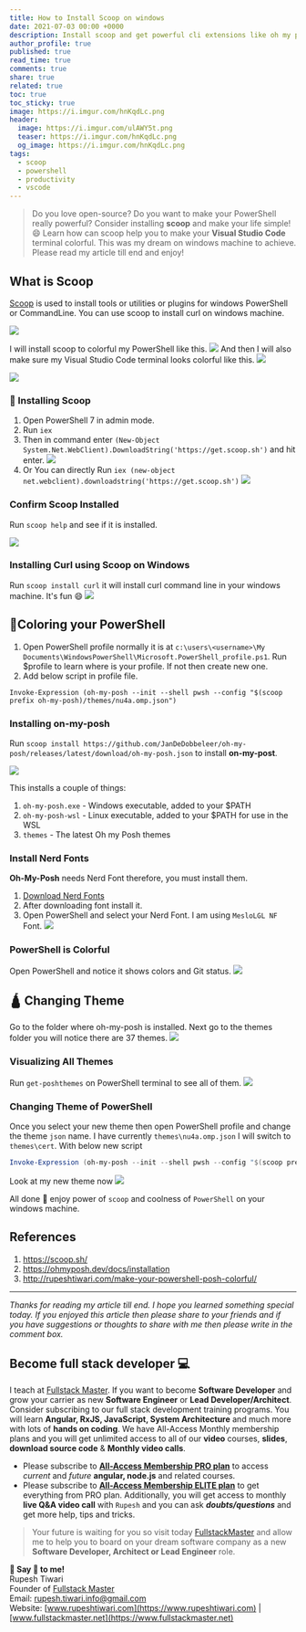 ```yaml
---
title: How to Install Scoop on windows
date: 2021-07-03 00:00 +0000
description: Install scoop and get powerful cli extensions like oh my posh and make your windows PowerShell prompt colorful.
author_profile: true
published: true
read_time: true
comments: true
share: true
related: true
toc: true
toc_sticky: true
image: https://i.imgur.com/hnKqdLc.png
header:
  image: https://i.imgur.com/ulAWY5t.png
  teaser: https://i.imgur.com/hnKqdLc.png
  og_image: https://i.imgur.com/hnKqdLc.png
tags:
  - scoop
  - powershell
  - productivity
  - vscode
---
```


> Do you love open-source? Do you want to make your PowerShell really powerful? Consider installing **scoop** and make your life simple! 😄 Learn how can scoop help you to make your **Visual Studio Code** terminal colorful. This was my dream on windows machine to achieve. Please read my article till end and enjoy!

## What is Scoop

[Scoop](https://scoop.sh/) is used to install tools or utilities or plugins for windows PowerShell or CommandLine. You can use scoop to install curl on windows machine.

![](https://imgur.com/w1X3139.png)

I will install scoop to colorful my PowerShell like this.
![](https://imgur.com/rUjIDfd.png)
And then I will also make sure my Visual Studio Code terminal looks colorful like this.
![](https://imgur.com/MVL0Si3.png)

![](https://imgur.com/XVf7nQM.gif)

### 🦂 Installing Scoop

1. Open PowerShell 7 in admin mode.
2. Run `iex`
3. Then in command enter `(New-Object System.Net.WebClient).DownloadString('https://get.scoop.sh')` and hit enter. ![](https://imgur.com/QJ2gNWY.png)
4. Or You can directly Run `iex (new-object net.webclient).downloadstring('https://get.scoop.sh')`
   ![](https://imgur.com/s3NCn8m.png)

### Confirm Scoop Installed

Run `scoop help` and see if it is installed.

![](https://imgur.com/5JXukJD.png)

### Installing Curl using Scoop on Windows

Run `scoop install curl` it will install curl command line in your windows machine. It's fun 😄
![](https://imgur.com/w1X3139.png)

## 🥇Coloring your PowerShell

1. Open PowerShell profile normally it is at `c:\users\<username>\My Documents\WindowsPowerShell\Microsoft.PowerShell_profile.ps1`. Run $profile to learn where is your profile. If not then create new one.
2. Add below script in profile file.

```shell
Invoke-Expression (oh-my-posh --init --shell pwsh --config "$(scoop prefix oh-my-posh)/themes/nu4a.omp.json")
```

### Installing on-my-posh

Run `scoop install https://github.com/JanDeDobbeleer/oh-my-posh/releases/latest/download/oh-my-posh.json` to install **on-my-post**.

![](https://imgur.com/2X3fbbH.png)

This installs a couple of things:

1. `oh-my-posh.exe` - Windows executable, added to your $PATH
2. `oh-my-posh-wsl` - Linux executable, added to your $PATH for use in the WSL
3. `themes` - The latest Oh my Posh themes

### Install Nerd Fonts

**Oh-My-Posh** needs Nerd Font therefore, you must install them.

1. [Download Nerd Fonts](https://www.nerdfonts.com/font-downloads)
2. After downloading font install it.
3. Open PowerShell and select your Nerd Font. I am using `MesloLGL NF` Font.
   ![](https://imgur.com/BFgpANA.png)

### PowerShell is Colorful

Open PowerShell and notice it shows colors and Git status.
![](https://imgur.com/zIN7HRH.png)

## 🛕 Changing Theme

Go to the folder where oh-my-posh is installed. Next go to the themes folder you will notice there are 37 themes.
![](https://imgur.com/4MNcEBm.png)

### Visualizing All Themes

Run `get-poshthemes` on PowerShell terminal to see all of them.
![](https://imgur.com/XVf7nQM.gif)

### Changing Theme of PowerShell

Once you select your new theme then open PowerShell profile and change the theme `json` name. I have currently `themes\nu4a.omp.json` I will switch to `themes\cert`. With below new script

```powershell
Invoke-Expression (oh-my-posh --init --shell pwsh --config "$(scoop prefix oh-my-posh)/themes/cert.omp.json")👈

```

Look at my new theme now ![](https://imgur.com/p6wHB52.png)

All done 🎉 enjoy power of `scoop` and coolness of `PowerShell` on your windows machine.

## References

1. https://scoop.sh/
2. https://ohmyposh.dev/docs/installation
3. http://rupeshtiwari.com/make-your-powershell-posh-colorful/

---

_Thanks for reading my article till end. I hope you learned something special today. If you enjoyed this article then please share to your friends and if you have suggestions or thoughts to share with me then please write in the comment box._

## Become full stack developer 💻

I teach at [Fullstack Master](https://www.fullstackmaster.net). If you want to become **Software Developer** and grow your carrier as new **Software Engineer** or **Lead Developer/Architect**. Consider subscribing to our full stack development training programs. You will learn **Angular, RxJS, JavaScript, System Architecture** and much more with lots of **hands on coding**. We have All-Access Monthly membership plans and you will get unlimited access to all of our **video** courses, **slides**, **download source code** & **Monthly video calls**.

- Please subscribe to **[All-Access Membership PRO plan](https://www.fullstackmaster.net/pro)** to access _current_ and _future_ **angular, node.js** and related courses.
- Please subscribe to **[All-Access Membership ELITE plan](https://www.fullstackmaster.net/elite)** to get everything from PRO plan. Additionally, you will get access to monthly **live Q&A video call** with `Rupesh` and you can ask **_doubts/questions_** and get more help, tips and tricks.

> Your future is waiting for you so visit today [FullstackMaster](www.fullstackmaster.net) and allow me to help you to board on your dream software company as a new **Software Developer, Architect or Lead Engineer** role.

**💖 Say 👋 to me!**
<br>Rupesh Tiwari
<br>Founder of [Fullstack Master](https://www.fullstackmaster.net)
<br>Email: <a href="mailto:rupesh.tiwari.info@gmail.com?subject=Hi">rupesh.tiwari.info@gmail.com</a>
<br>Website: [www.rupeshtiwari.com](https://www.rupeshtiwari.com) | [www.fullstackmaster.net](https://www.fullstackmaster.net)

